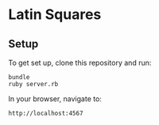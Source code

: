 # Latin Squares
## Setup
To get set up, clone this repository and run:
```
bundle
ruby server.rb
```
In your browser, navigate to:
```
http://localhost:4567
```
